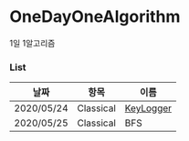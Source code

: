 # OneDayOneAlgorithm
1일 1알고리즘

### List
|날짜|항목|이름|
|----|----|----|
|2020/05/24|Classical|[KeyLogger](https://github.com/Re-Coma/OneDayOneAlgorithm/tree/master/Classic/KeyLogger)|
|2020/05/25|Classical|BFS|
